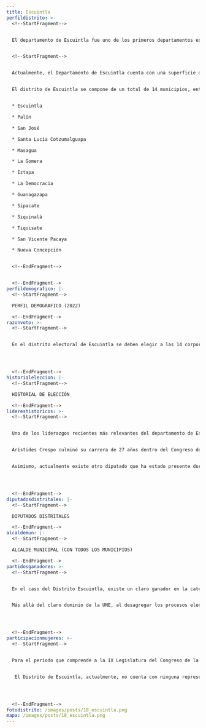 ```yaml
---
title: Escuintla
perfildistrito: >-
  <!--StartFragment-->


  El departamento de Escuintla fue uno de los primeros departamentos establecidos tras la anexión a México por la Asamblea Constituyente el 11 de octubre de 1825, junto a otras 6 agrupaciones territoriales. Durante este tiempo, Escuintla y Guatemala (y sus municipios correspondientes) eran parte de un mismo departamento. Sin embargo, el 25 de diciembre de 1838 el Congreso de la República Federal de Centroamérica autorizó la creación del Estado de Los Altos, por lo que el Estado de Guatemala se reorganizó territorialmente en siete nuevos departamentos, separando a Escuintla de Guatemala y convirtiéndose así en un departamento por sí mismo. 


  <!--StartFragment-->


  Actualmente, el Departamento de Escuintla cuenta con una superficie de 4384 km², y una población total de 733,181 habitantes. Estos se subdividen en un 61.18% de población urbana y el restante 38.82% de población rural. Asimismo, el departamento de Chimaltenango cuenta con una población identificada con el género femenino ligeramente mayor al masculino (50.15%) y predominantemente ladina (94.37%). La edad promedio del departamento es de 27 años, por lo que se puede catalogar como un área predominantemente joven. 


  El distrito de Escuintla se compone de un total de 14 municipios, entre los que destacan la cabecera departamental por el mismo nombre. Estas 14 unidades territoriales son: 


  * Escuintla

  * Palín

  * San José

  * Santa Lucía Cotzumalguapa

  * Masagua

  * La Gomera

  * Iztapa

  * La Democracia

  * Guanagazapa

  * Sipacate

  * Siquinalá

  * Tiquisate

  * San Vicente Pacaya

  * Nueva Concepción


  <!--EndFragment-->


  <!--EndFragment-->
perfildemografico: |-
  <!--StartFragment-->

  PERFIL DEMOGRAFICO (2022)

  <!--EndFragment-->
razonvoto: >-
  <!--StartFragment-->


  En el distrito electoral de Escuintla se deben elegir a las 14 corporaciones municipales (alcalde y síndicos) del departamento, correspondientes a los 14 municipios que componen el distrito. Asimismo, los ciudadanos del departamento deben elegir a 6 diputados distritales que les representarán en el Congreso de la República. 




  <!--EndFragment-->
historialeleccion: |-
  <!--StartFragment-->

  HISTORIAL DE ELECCIÓN

  <!--EndFragment-->
lidereshistoricos: >-
  <!--StartFragment-->


  Uno de los liderazgos recientes más relevantes del departamento de Escuintla fue el del expresidente del Congreso de la República, el diputado Arístides Crespo. Crespo había sido diputado desde el proceso electoral de 1990, participando en ese entonces con el Partido de Avanzada Nacional -PAN-. Posteriormente pasó a formar parte del Frente Republicano Guatemalteco - FRG-, partido en el que logró consolidarse como una figura política relevante a nivel nacional. Crespo terminó sus últimos dos períodos legislativos como parte del Partido Patriota y, luego de su cancelación a inicios de 2016, como parte del Movimiento Reformador -MR-. 


  Arístides Crespo culminó su carrera de 27 años dentro del Congreso de la República en el año 2017, luego de que el Ministerio Público solicitara el retiro de su antejuicio, producto de un caso de plazas fantasmas y contrataciones irregulares durante su gestión como presidente del Congreso de la República (2014 - 2015). 


  Asimismo, actualmente existe otro diputado que ha estado presente durante los últimos tres procesos electorales en el departamento de Escuintla; el diputado Hernán Morán Mejía. El diputado Morán inició su paso en el Legislativo como parte del partido Unión del Cambio Nacional -UCN-. Posteriormente, Morán sustituyó su vehículo electoral y se trasladó a las filas del partido LÍDER en miras de su reelección en el año 2015. Actualmente, Morán es diputado de la IX Legislatura por el partido Prosperidad Ciudadana. 




  <!--EndFragment-->
diputadosdistritales: |-
  <!--StartFragment-->

  DIPUTADOS DISTRITALES

  <!--EndFragment-->
alcaldemun: |-
  <!--StartFragment-->

  ALCALDE MUNICIPAL (CON TODOS LOS MUNICIPIOS)

  <!--EndFragment-->
partidosganadores: >-
  <!--StartFragment-->


  En el caso del Distrito Escuintla, existe un claro ganador en la categoría de partido predominante en el distrito; el partido UNE con una totalidad de xxx votos emitidos en el ínterim de los últimos tres procesos electorales. La Unidad Nacional de la Esperanza ha estado presente en Escuintla en los últimos tres procesos electorales revisados, obteniendo al menos dos asientos en el Legislativo durante este período. El proceso electoral de 2011 y 2015 cumplieron con la cifra de 2 escaños, mientras que en el año 2019 esta cantidad se amplió un escaño, alcanzando una totalidad de tres diputados actualmente electos por el distrito de Escuintla. 


  Más allá del claro dominio de la UNE, al desagregar los procesos electorales por separado, raramente puede evidenciarse un segundo partido ganador distinto. Únicamente durante el proceso electoral del 2011, el Partido Patriota recibió 56, 775 votos que significaron una totalidad de dos asientos en el Congreso por el distrito de Escuintla. Fuera de ese precedente, tanto para el proceso electoral del año 2015 como para el del 2019, los asientos restantes fueron repartidos entre distintos partidos que no alcanzaron más de un escaño en ambos procesos. 




  <!--EndFragment-->
participacionmujeres: >-
  <!--StartFragment-->


  Para el período que comprende a la IX Legislatura del Congreso de la República de Guatemala (2020 - 2024), únicamente fueron electas 31 mujeres del total de 160 diputados que componen el hemiciclo parlamentario. Es decir, dicha Legislatura cuenta con un aproximado del 20% de representación política de la mujer; una de las cifras más bajas de representación femenina a nivel latinoamericano. 


   El Distrito de Escuintla, actualmente, no cuenta con ninguna representante de género femenino en el Legislativo. Además, durante los últimos tres procesos electorales celebrados, el distrito de Escuintla únicamente ha electo a dos representantes femeninas en ese ínterin; una en 2015 y una en 2011. 




  <!--EndFragment-->
fotodistrito: /images/posts/18_escuintla.png
mapa: /images/posts/18_escuintla.png
---
```

